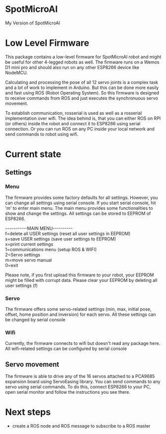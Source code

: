 # SpotMicroAI 
 My Version of SpotMicroAI

# Low Level Firmware
 This package contains a low-level firmware for SpotMicroAI robot and might be useful for other 4-legged robots as well.
 The firmware runs on a Wemos D1 mini pro and should also run on any other ESP8266 device like NodeMCU.
 
 Calculating and processing the pose of all 12 servo joints is a complex task and a lot of work to implement in Arduino.
 But this can be done more easily and fast using ROS (Robot Operating System). So this firmware is designed to receive commands
 from ROS and just executes the synchronuous servo movement.
 
 To establish communication, rosserial is used as well as a rosserial implementation over wifi. The idea behind is, that you can either ROS on 
 RPI (or others) inside the robot and connect it to ESP8266 using serial connection. Or you can run ROS on any PC inside your local network and send
 commands to robot using wifi.

# Current state
## Settings
### Menu
The firmware provides some factory defaults for all settings. However, you can change all settings using serial console. If you start serial console, hit 'm' to enter main menu. The main menu provides some functionalities to show and change the settings. All settings can be stored to EEPROM of ESP8266.

<p>
-----------MAIN MENU----------<br>
f=delete all USER settings (reset all user settings in EEPROM)<br>
s=save USER settings (save user settings to EEPROM)<br>
x=print current settings<br>
1=communications menu (setup ROS & WIFI)<br>
2=Servo settings<br>
m=move servo manual<br>
0=exit<br>
</p>

Please note, if you first upload this firmware to your robot, your EEPROM might be filled with corrupt data. Please clear your EEPROM by deleting all user settings (f)
### Servo
 The firmware offers some servo-related settings (min, max, initial pose, offset, home position and inversion) for each servo. All these settings can be changed by serial console
 
### Wifi
 Currently, the firmware connects to wifi but doesn't read any package here. All wifi-related settings can be configured by serial console 

## Servo movement
 The firmware is able to drive any of the 16 servos attached to a PCA9685 expansion board using ServoEasing library.
 You can send commands to any servo using serial commands. To do this, connect ESP8266 to your PC, open serial monitor 
 and follow the instructions you see there.
 

 
# Next steps
- create a ROS node and ROS message to subscribe to a ROS master
